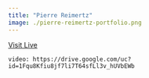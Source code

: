 ```yaml
---
title: "Pierre Reimertz"
image: ./pierre-reimertz-portfolio.png
---
```


[Visit Live](https://www.reimertz.co/)

`video: https://drive.google.com/uc?id=1Fqu8Kfiu8jf7li7T64sfLl3v_hUVbEWb`